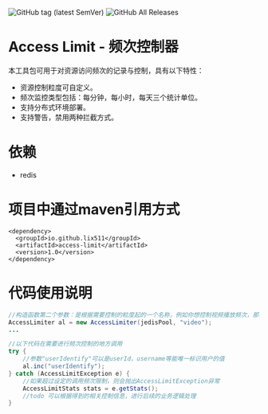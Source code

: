 ![GitHub tag (latest SemVer)](https://img.shields.io/github/tag/xiangzhitech/access-limit.svg)
![GitHub All Releases](https://img.shields.io/github/downloads/xiangzhitech/access-limit/total.svg)

# Access Limit - 频次控制器
本工具包可用于对资源访问频次的记录与控制，具有以下特性：
- 资源控制粒度可自定义。
- 频次监控类型包括：每分钟，每小时，每天三个统计单位。
- 支持分布式环境部署。
- 支持警告，禁用两种拦截方式。

# 依赖
- redis

# 项目中通过maven引用方式
```
<dependency>
  <groupId>io.github.lix511</groupId>
  <artifactId>access-limit</artifactId>
  <version>1.0</version>
</dependency>
```

# 代码使用说明
```java
//构造函数第二个参数：是根据需要控制的粒度起的一个名称，例如你想控制视频播放频次，那么这里传入"video"
AccessLimiter al = new AccessLimiter(jedisPool, "video");
...

//以下代码在需要进行频次控制的地方调用
try {
    //参数"userIdentify"可以是userId，username等能唯一标识用户的值
    al.inc("userIdentify");
} catch (AccessLimitException e) {
    //如果超过设定的调用频次限制，则会抛出AccessLimitException异常
    AccessLimitStats stats = e.getStats();
    //todo 可以根据得到的相关控制信息，进行后续的业务逻辑处理
} 
```